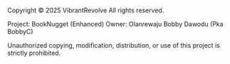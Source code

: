 Copyright © 2025 VibrantRevolve
All rights reserved.

Project: BookNugget (Enhanced)
Owner: Olanrewaju Bobby Dawodu (Pka BobbyC)

Unauthorized copying, modification, distribution, or use of this project is strictly prohibited.
